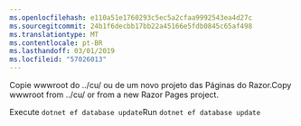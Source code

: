 ```yaml
---
ms.openlocfilehash: e110a51e1760293c5ec5a2cfaa9992543ea4d27c
ms.sourcegitcommit: 24b1f6decbb17bb22a45166e5fdb0845c65af498
ms.translationtype: MT
ms.contentlocale: pt-BR
ms.lasthandoff: 03/01/2019
ms.locfileid: "57026013"
---
```

<span data-ttu-id="c94ee-101">Copie wwwroot do ../cu/ ou de um novo projeto das Páginas do Razor.</span><span class="sxs-lookup"><span data-stu-id="c94ee-101">Copy wwwroot from ../cu/ or from a new Razor Pages project.</span></span>

<span data-ttu-id="c94ee-102">Execute `dotnet ef database update`</span><span class="sxs-lookup"><span data-stu-id="c94ee-102">Run `dotnet ef database update`</span></span>
